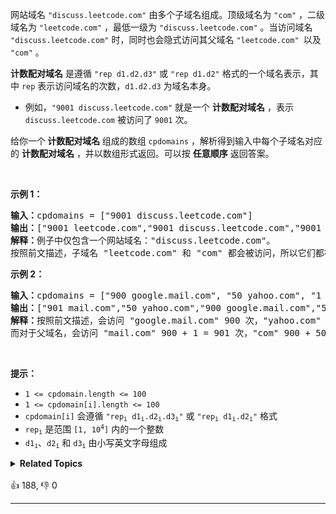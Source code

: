 <p>网站域名 <code>"discuss.leetcode.com"</code> 由多个子域名组成。顶级域名为 <code>"com"</code> ，二级域名为 <code>"leetcode.com"</code> ，最低一级为 <code>"discuss.leetcode.com"</code> 。当访问域名 <code>"discuss.leetcode.com"</code> 时，同时也会隐式访问其父域名 <code>"leetcode.com" </code>以及 <code>"com"</code> 。</p>

<p><strong>计数配对域名</strong> 是遵循 <code>"rep d1.d2.d3"</code> 或 <code>"rep d1.d2"</code> 格式的一个域名表示，其中 <code>rep</code> 表示访问域名的次数，<code>d1.d2.d3</code> 为域名本身。</p>

<ul> 
 <li>例如，<code>"9001 discuss.leetcode.com"</code> 就是一个 <strong>计数配对域名</strong> ，表示 <code>discuss.leetcode.com</code> 被访问了 <code>9001</code> 次。</li> 
</ul>

<p>给你一个<strong> 计数配对域名 </strong>组成的数组 <code>cpdomains</code> ，解析得到输入中每个子域名对应的&nbsp;<strong>计数配对域名</strong> ，并以数组形式返回。可以按 <strong>任意顺序</strong> 返回答案。</p>

<p>&nbsp;</p>

<p><strong>示例 1：</strong></p>

<pre>
<strong>输入：</strong>cpdomains = ["9001 discuss.leetcode.com"]
<strong>输出：</strong>["9001 leetcode.com","9001 discuss.leetcode.com","9001 com"]
<strong>解释：</strong>例子中仅包含一个网站域名："discuss.leetcode.com"。
按照前文描述，子域名 "leetcode.com" 和 "com" 都会被访问，所以它们都被访问了 9001 次。</pre>

<p><strong>示例 2：</strong></p>

<pre>
<strong>输入：</strong>cpdomains = ["900 google.mail.com", "50 yahoo.com", "1 intel.mail.com", "5 wiki.org"]
<strong>输出：</strong>["901 mail.com","50 yahoo.com","900 google.mail.com","5 wiki.org","5 org","1 intel.mail.com","951 com"]
<strong>解释：</strong>按照前文描述，会访问 "google.mail.com" 900 次，"yahoo.com" 50 次，"intel.mail.com" 1 次，"wiki.org" 5 次。
而对于父域名，会访问 "mail.com" 900 + 1 = 901 次，"com" 900 + 50 + 1 = 951 次，和 "org" 5 次。
</pre>

<p>&nbsp;</p>

<p><strong>提示：</strong></p>

<ul> 
 <li><code>1 &lt;= cpdomain.length &lt;= 100</code></li> 
 <li><code>1 &lt;= cpdomain[i].length &lt;= 100</code></li> 
 <li><code>cpdomain[i]</code> 会遵循 <code>"rep<sub>i</sub> d1<sub>i</sub>.d2<sub>i</sub>.d3<sub>i</sub>"</code> 或 <code>"rep<sub>i</sub> d1<sub>i</sub>.d2<sub>i</sub>"</code> 格式</li> 
 <li><code>rep<sub>i</sub></code> 是范围 <code>[1, 10<sup>4</sup>]</code> 内的一个整数</li> 
 <li><code>d1<sub>i</sub></code>、<code>d2<sub>i</sub></code> 和 <code>d3<sub>i</sub></code> 由小写英文字母组成</li> 
</ul>

<details><summary><strong>Related Topics</strong></summary>数组 | 哈希表 | 字符串 | 计数</details><br>

<div>👍 188, 👎 0<span style='float: right;'></span></div>

<div id="labuladong"><hr>

</div>

